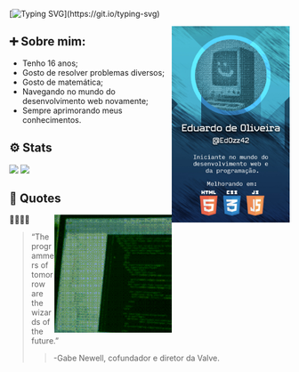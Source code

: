 [![Typing SVG](https://readme-typing-svg.herokuapp.com?font=Roboto+Mono&weight=500&size=30&pause=1000&color=6acadd&center=false&vCenter=true&width=435&lines=Hello%2C+world!_;Oliveira+here!_)](https://git.io/typing-svg)

<img src='media/BannerGithub.jpg' align='right' width='42%'>

## ➕ Sobre mim:
- Tenho 16 anos;
- Gosto de resolver problemas diversos;
- Gosto de matemática;
- Navegando no mundo do desenvolvimento web novamente;
- Sempre aprimorando meus conhecimentos.

## ⚙ Stats 
<img src='https://github-readme-stats.vercel.app/api/top-langs/?username=EdOzz42&layout=compact&theme=dark' width='460px'>
<img src='https://github-readme-stats.vercel.app/api?username=EdOzz42&show_icons=true&theme=dark' width='460px'>

## 💬 Quotes  
<img src='media/programming_something.gif' width='42%' align='right'>

👨‍💻🧙‍♂️
> “The programmers of tomorrow are the wizards of the future.” 
>> -Gabe Newell, cofundador e diretor da Valve. 

